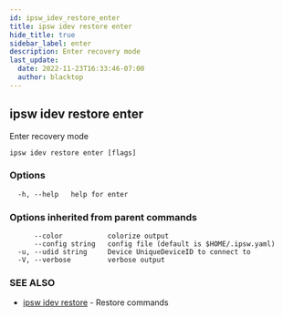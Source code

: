 ```yaml
---
id: ipsw_idev_restore_enter
title: ipsw idev restore enter
hide_title: true
sidebar_label: enter
description: Enter recovery mode
last_update:
  date: 2022-11-23T16:33:46-07:00
  author: blacktop
---
```

## ipsw idev restore enter

Enter recovery mode

```
ipsw idev restore enter [flags]
```

### Options

```
  -h, --help   help for enter
```

### Options inherited from parent commands

```
      --color           colorize output
      --config string   config file (default is $HOME/.ipsw.yaml)
  -u, --udid string     Device UniqueDeviceID to connect to
  -V, --verbose         verbose output
```

### SEE ALSO

* [ipsw idev restore](/docs/cli/restore/ipsw_idev_restore)	 - Restore commands

